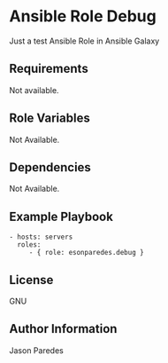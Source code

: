 Ansible Role Debug
=========

Just a test Ansible Role in Ansible Galaxy

Requirements
------------

Not available.

Role Variables
--------------

Not Available.

Dependencies
------------

Not Available.

Example Playbook
----------------
    - hosts: servers
      roles:
         - { role: esonparedes.debug }

License
-------

GNU

Author Information
------------------

Jason Paredes
